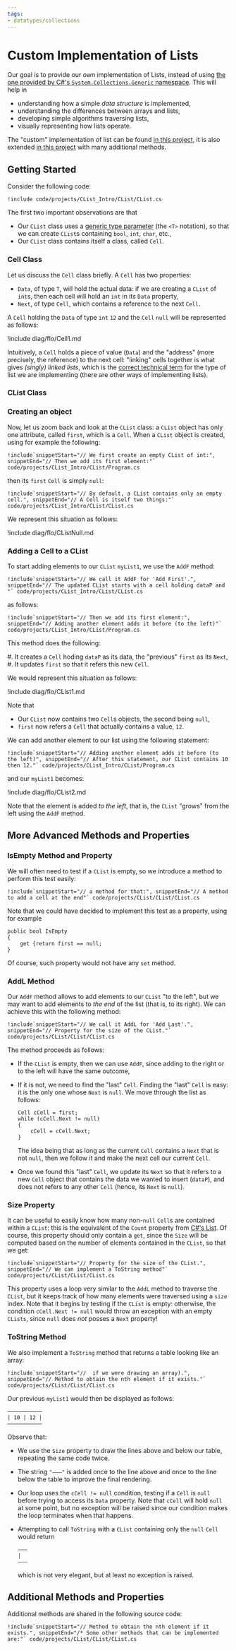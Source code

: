 ```yaml
---
tags:
- datatypes/collections
---
```


# Custom Implementation of Lists

Our goal is to provide our own implementation of Lists, instead of using [the one provided by C#'s `System.Collections.Generic` namespace](https://learn.microsoft.com/en-us/dotnet/api/system.collections.generic.list-1?view=net-9.0).
This will help in

- understanding how a simple *data structure* is implemented,
- understanding the differences between arrays and lists,
- developing simple algorithms traversing lists,
- visually representing how lists operate.

The "custom" implementation of list can be found [in this project](./code/projects/CList_Intro.zip), it is also extended [in this project](./code/projects/CList.zip) with many additional methods.

## Getting Started

Consider the following code:

```{download="./code/projects/CList_Intro.zip"}
!include code/projects/CList_Intro/CList/CList.cs
```

The first two important observations are that

- Our `CList` class uses a [generic type parameter](https://princomp.github.io/lectures/oop/generic_types) (the `<T>` notation), so that we can create `CList`s containing `bool`, `int`, `char`, etc.,
- Our `CList` class contains itself a class, called `Cell`.

### Cell Class

Let us discuss the `Cell` class briefly. A `Cell` has two properties:

- `Data`, of type `T`, will hold the actual data: if we are creating a `CList` of `int`s, then each cell will hold an `int` in its `Data` property,
- `Next`, of type `Cell`, which contains a reference to the next `Cell`.

A `Cell` holding the `Data` of type `int` `12` and the `Cell` `null` will be represented as follows:

!include diag/flo/Cell1.md

Intuitively, a `Cell` holds a piece of value (`Data`) and the "address" (more precisely, the reference) to the next cell: "linking" cells together is what gives *(singly) linked lists*, which is the [correct technical term](https://en.wikipedia.org/wiki/Linked_list#Singly_linked_list) for the type of list we are implementing (there are other ways of implementing lists).

### CList Class

### Creating an object

Now, let us zoom back and look at the `CList` class: a `CList` object has only one attribute, called `first`, which is a `Cell`. 
When a `CList` object is created, using for example the following:

```
!include`snippetStart="// We first create an empty CList of int:", snippetEnd="// Then we add its first element:"` code/projects/CList_Intro/CList/Program.cs
```

then its `first` `Cell` is simply `null`:

```
!include`snippetStart="// By default, a CList contains only an empty cell.", snippetEnd="// A Cell is itself two things:"` code/projects/CList_Intro/CList/CList.cs
```

We represent this situation as follows:

!include diag/flo/CListNull.md

### Adding a Cell to a CList

To start adding elements to our `CList` `myList1`, we use the `AddF` method:

```
!include`snippetStart="// We call it AddF for 'Add First'.", snippetEnd="// The updated CList starts with a cell holding dataP and "` code/projects/CList_Intro/CList/CList.cs
```

as follows:

```
!include`snippetStart="// Then we add its first element:", snippetEnd="// Adding another element adds it before (to the left)"` code/projects/CList_Intro/CList/Program.cs
```

This method does the following:

#. It creates a `Cell` hoding `dataP` as its data, the "previous" `first` as its `Next`,
#. It updates `first` so that it refers this new `Cell`.

We would represent this situation as follows:

!include diag/flo/CList1.md

Note that

- Our `CList` now contains two `Cell`s objects, the second being `null`,
- `first` now refers a `Cell` that actually contains a value, `12`.

We can add another element to our list using the following statement:

```
!include`snippetStart="// Adding another element adds it before (to the left)", snippetEnd="// After this statement, our CList contains 10 then 12."` code/projects/CList_Intro/CList/Program.cs
```

and our `myList1` becomes:

!include diag/flo/CList2.md

Note that the element is added *to the left*, that is, the `CList` "grows" from the left using the `AddF` method.

## More Advanced Methods and Properties

### IsEmpty Method and Property

We will often need to test if a `CList` is empty, so we introduce a method to perform this test easily:

```
!include`snippetStart="// a method for that:", snippetEnd="// A method to add a cell at the end"` code/projects/CList/CList/CList.cs
```

Note that we could have decided to implement this test as a property, using for example

```
public bool IsEmpty
{
    get {return first == null;
}
```

Of course, such property would not have any `set` method.

### AddL Method

Our `AddF` method allows to add elements to our `CList` "to the left", but we may want to add elements to *the end* of the list (that is, to its right).
We can achieve this with the following method:

```
!include`snippetStart="// We call it AddL for 'Add Last'.", snippetEnd="// Property for the size of the CList."` code/projects/CList/CList/CList.cs
```

The method proceeds as follows:

- If the `CList` is empty, then we can use `AddF`, since adding to the right or to the left will have the same outcome,
- If it is not, we need to find the "last" `Cell`. Finding the "last" `Cell` is easy: it is the only one whose `Next` is `null`. We move through the list as follows:

    ```
    Cell cCell = first;
    while (cCell.Next != null)
    {
        cCell = cCell.Next;
    }
    ```

    The idea being that as long as the current `Cell` contains a `Next` that is not `null`, then we follow it and make the next cell our current `Cell`.
- Once we found this "last" `Cell`, we update its `Next` so that it refers to a new `Cell` object that contains the data we wanted to insert (`dataP`), and does not refers to any other `Cell` (hence, its `Next` is `null`).

### Size Property

It can be useful to easily know how many non-`null` `Cell`s are contained within a `CList`: this is the equivalent of the `Count` property from [C#'s List](https://learn.microsoft.com/en-us/dotnet/api/system.collections.generic.list-1.count?view=net-9.0#system-collections-generic-list-1-count).
Of course, this property should only contain a `get`, since the `Size` will be computed based on the number of elements contained in the `CList`, so that we get:

```
!include`snippetStart="// Property for the size of the CList.", snippetEnd="// We can implement a ToString method"` code/projects/CList/CList/CList.cs
```

This property uses a loop very similar to the `AddL` method to traverse the `CList`, but it keeps track of how many elements were traversed using a `size` index. Note that it begins by testing if the `CList` is empty: otherwise, the condition `cCell.Next != null` would throw an exception with an empty `CLists`, since `null` does *not* posses a `Next` property!

### ToString Method

We also implement a `ToString` method that returns a table looking like an array:

```
!include`snippetStart="//  if we were drawing an array).", snippetEnd="// Method to obtain the nth element if it exists."` code/projects/CList/CList/CList.cs
```

Our previous `myList1` would then be displayed as follows:

```text
———————————
| 10 | 12 |
———————————
```

Observe that:

- We use the `Size` property to draw the lines above and below our table, repeating the same code twice.
- The string `"———"` is added once to the line above and once to the line below the table to improve the final rendering.
- Our loop uses the `cCell != null` condition, testing if a `Cell` is `null` before trying to access its `Data` property. Note that `cCell` will hold `null` at some point, but no exception will be raised since our condition makes the loop terminates when that happens.
- Attempting to call `ToString` with a `CList` containing only the `null` `Cell` would return

    ```text
    ———
    |
    ———
    ```

    which is not very elegant, but at least no exception is raised.

## Additional Methods and Properties

Additional methods are shared in the following source code:

```{download="./code/projects/CList.zip"}
!include`snippetStart="// Method to obtain the nth element if it exists.", snippetEnd="/* Some other methods that can be implemented are:"` code/projects/CList/CList/CList.cs
```
